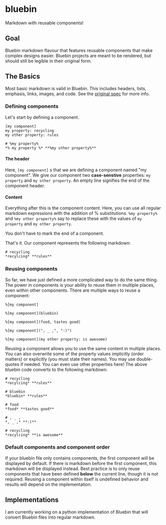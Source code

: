 # bluebin
Markdown with reusable components!

## Goal
Bluebin markdown flavour that features reusable components that make complex designs easier. Bluebin projects are meant to be rendered, but should still be legible in their original form.

## The Basics
Most basic markdown is valid in Bluebin. This includes headers, lists, emphasis, links, images, and code. See the [original spec](https://daringfireball.net/projects/markdown/basics) for more info.

### Defining components
Let's start by defining a component.

	[my component]
	my property: recycling
	my other property: rules
	
	# %my property%
	*% my property %* **%my other property%**

#### The header
Here, `[my component]` s that we are defining a component named "my component".
We give our component two **case-senstive** properties: `my property` and `my other property`.
An empty line signifies the end of the component header.

#### Content
Everything after this is the component content. Here, you can use all regular markdown expressions with the addition of % substitutions. `%my property%` and `%my other property%` say to replace these with the values of `my property` and `my other property`.

You don't have to mark the end of a component.

That's it. Our component represents the following markdown:

	# recycling
	*recylcing* **rules**

### Reusing components
So far, we have just defined a more complicated way to do the same thing. The power in components is your ability to reuse them in multiple places, even within other components. There are multiple ways to reuse a component:

	%[my component]
	
	%[my component](bluebin)
	
	%[my component](food, tastes good)
	
	%[my component](", _ ,", ":)")
	
	%[my component](my other property: is awesome)

Reusing a component allows you to use the same content in multiple places. You can also overwrite some of the property values implicitly (order matters) or explicitly (you must state their names). You may use double-quotes if needed. You can even use other properties here! The above bluebin code converts to the following markdown:

	# recycling
	*recylcing* **rules**
	
	# bluebin
	*bluebin* **rules**
	
	# food
	*food* **tastes good**
	
	# , _ ,
	*, _ ,* **:)**
	
	# recycling
	*recylcing* **is awesome**

### Default components and component order
If your bluebin file only contains components, the first component will be displayed by default. If there is markdown before the first component, this markdown will be displayed instead. Best practice is to only reuse components that have been defined **below** the current line, though it is not required. Reusing a component within itself is undefined behavior and results will depend on the implementation.

## Implementations
I am currently working on a python implementation of Bluebin that will convert Bluebin files into regular markdown.
